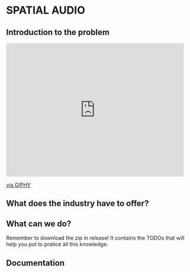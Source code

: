 # SPATIAL AUDIO </br>
## Introduction to the problem
<iframe src="https://giphy.com/embed/ku5EcFe4PNGWA" width="480" height="360" frameBorder="0" class="giphy-embed" allowFullScreen></iframe><p><a href="https://giphy.com/gifs/it-rare-pingu-ku5EcFe4PNGWA">via GIPHY</a></p>

## What does the industry have to offer?
## What can we do?

Remember to download the zip in release! It contains the TODOs that will help you put to pratice all this knowledge.
## Documentation



